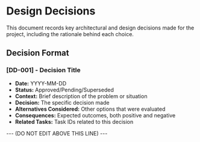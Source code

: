 # Design Decisions

This document records key architectural and design decisions made for the project, including the rationale behind each choice.

## Decision Format

### [DD-001] - Decision Title

- **Date:** YYYY-MM-DD
- **Status:** Approved/Pending/Superseded
- **Context:** Brief description of the problem or situation
- **Decision:** The specific decision made
- **Alternatives Considered:** Other options that were evaluated
- **Consequences:** Expected outcomes, both positive and negative
- **Related Tasks:** Task IDs related to this decision

--- (DO NOT EDIT ABOVE THIS LINE) ---

